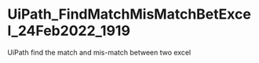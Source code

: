 # UiPath_FindMatchMisMatchBetExcel_24Feb2022_1919
UiPath find the match and mis-match between two excel
